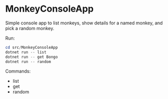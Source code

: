 # MonkeyConsoleApp

Simple console app to list monkeys, show details for a named monkey, and pick a random monkey.

Run:

```powershell
cd src/MonkeyConsoleApp
dotnet run -- list
dotnet run -- get Bongo
dotnet run -- random
```

Commands:
- list
- get <name>
- random
